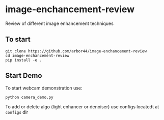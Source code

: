 # image-enchancement-review
Review of different image enhancement techniques

## To start

```angular2
git clone https://github.com/arbor44/image-enchancement-review
cd image-enchancement-review
pip install -e .
```

## Start Demo

To start webcam demonstration use:
```angular2
python camera_demo.py
```

To add or delete algo (light enhancer or denoiser) use configs locatedt at ``configs`` dir
 